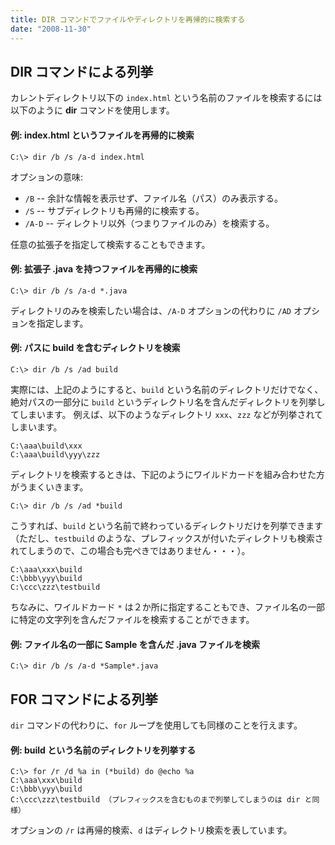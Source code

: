 ```yaml
---
title: DIR コマンドでファイルやディレクトリを再帰的に検索する
date: "2008-11-30"
---
```


DIR コマンドによる列挙
----

カレントディレクトリ以下の `index.html` という名前のファイルを検索するには以下のように **dir** コマンドを使用します。

#### 例: index.html というファイルを再帰的に検索

~~~
C:\> dir /b /s /a-d index.html
~~~

オプションの意味:

- `/B` -- 余計な情報を表示せず、ファイル名（パス）のみ表示する。
- `/S` -- サブディレクトリも再帰的に検索する。
- `/A-D` -- ディレクトリ以外（つまりファイルのみ）を検索する。

任意の拡張子を指定して検索することもできます。

#### 例: 拡張子 .java を持つファイルを再帰的に検索

~~~
C:\> dir /b /s /a-d *.java
~~~

ディレクトリのみを検索したい場合は、`/A-D` オプションの代わりに `/AD` オプションを指定します。

#### 例: パスに build を含むディレクトリを検索

~~~
C:\> dir /b /s /ad build
~~~

実際には、上記のようにすると、`build` という名前のディレクトリだけでなく、絶対パスの一部分に `build` というディレクトリ名を含んだディレクトリを列挙してしまいます。
例えば、以下のようなディレクトリ `xxx`、`zzz` などが列挙されてしまいます。

~~~
C:\aaa\build\xxx
C:\aaa\build\yyy\zzz
~~~

ディレクトリを検索するときは、下記のようにワイルドカードを組み合わせた方がうまくいきます。

~~~
C:\> dir /b /s /ad *build
~~~

こうすれば、`build` という名前で終わっているディレクトリだけを列挙できます（ただし、`testbuild` のような、プレフィックスが付いたディレクトリも検索されてしまうので、この場合も完ぺきではありません・・・）。

~~~
C:\aaa\xxx\build
C:\bbb\yyy\build
C:\ccc\zzz\testbuild
~~~

ちなみに、ワイルドカード `*` は２か所に指定することもでき、ファイル名の一部に特定の文字列を含んだファイルを検索することができます。

#### 例: ファイル名の一部に Sample を含んだ .java ファイルを検索

```
C:\> dir /b /s /a-d *Sample*.java
```


FOR コマンドによる列挙
---

`dir` コマンドの代わりに、`for` ループを使用しても同様のことを行えます。

#### 例: build という名前のディレクトリを列挙する

~~~
C:\> for /r /d %a in (*build) do @echo %a
C:\aaa\xxx\build
C:\bbb\yyy\build
C:\ccc\zzz\testbuild （プレフィックスを含むものまで列挙してしまうのは dir と同様）
~~~

オプションの `/r` は再帰的検索、`d` はディレクトリ検索を表しています。

